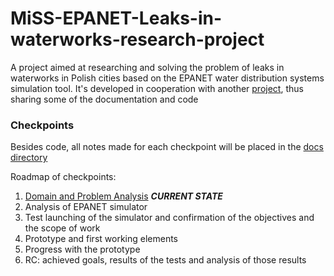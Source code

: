 # MiSS-EPANET-Leaks-in-waterworks-research-project
A project aimed at researching and solving the problem of leaks in waterworks in Polish cities based on the EPANET water distribution systems simulation tool.
It's developed in cooperation with another [project](https://github.com/michwoj01/Computation-Intelligence---EPANET-optimization), thus sharing some of the documentation and code

### Checkpoints

Besides code, all notes made for each checkpoint will be placed in the [docs directory](docs)

Roadmap of checkpoints:
1. [Domain and Problem Analysis](docs/checkpoint1.md) ***CURRENT STATE***
2. Analysis of EPANET simulator
3. Test launching of the simulator and confirmation of the objectives and the scope of work
4. Prototype and first working elements
5. Progress with the prototype
6. RC: achieved goals, results of the tests and analysis of those results

